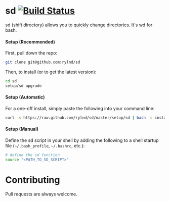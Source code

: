 # sd [![Build Status](https://travis-ci.org/rylnd/sd.png)](https://travis-ci.org/rylnd/sd)
sd (shift directory) allows you to quickly change directories.
It's [wd](https://github.com/mfaerevaag/wd) for bash.

#### Setup (Recommended)
First, pull down the repo:
```bash
git clone git@github.com:rylnd/sd
```

Then, to install (or to get the latest version):
```bash
cd sd
setup/sd upgrade
```

#### Setup (Automatic)
For a one-off install, simply paste the following into your command line:
```bash
curl -s https://raw.github.com/rylnd/sd/master/setup/sd | bash -s install
```

#### Setup (Manual)
Define the sd script in your shell by adding the following to a shell startup file (`~/.bash_profile`, `~/.bashrc`, etc.):
```bash
# define the sd function
source "<PATH_TO_SD_SCRIPT>"
```

# Contributing
Pull requests are always welcome.
